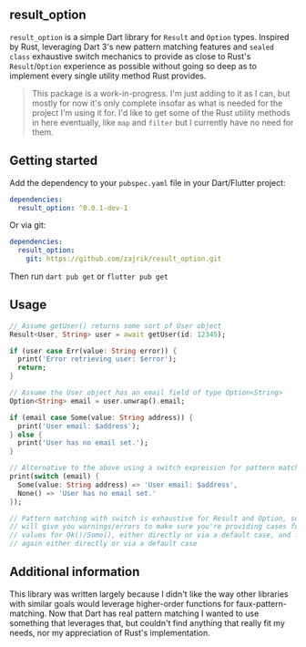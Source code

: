 <!--
This README describes the package. If you publish this package to pub.dev,
this README's contents appear on the landing page for your package.

For information about how to write a good package README, see the guide for
[writing package pages](https://dart.dev/guides/libraries/writing-package-pages).

For general information about developing packages, see the Dart guide for
[creating packages](https://dart.dev/guides/libraries/create-library-packages)
and the Flutter guide for
[developing packages and plugins](https://flutter.dev/developing-packages).
-->

## result_option
`result_option` is a simple Dart library for `Result` and `Option` types. Inspired by
Rust, leveraging Dart 3's new pattern matching features and `sealed class` exhaustive
switch mechanics to provide as close to Rust's `Result`/`Option` experience as possible
without going so deep as to implement every single utility method Rust provides.

> This package is a work-in-progress. I'm just adding to it as I can, but mostly
> for now it's only complete insofar as what is needed for the project I'm using
> it for. I'd like to get some of the Rust utility methods in here eventually, like
> `map` and `filter` but I currently have no need for them.

## Getting started

Add the dependency to your `pubspec.yaml` file in your Dart/Flutter project:

```yaml
dependencies:
  result_option: ^0.0.1-dev-1
```

Or via git:

```yaml
dependencies:
  result_option:
    git: https://github.com/zajrik/result_option.git
```

Then run `dart pub get` or `flutter pub get`

## Usage

```dart
// Assume getUser() returns some sort of User object
Result<User, String> user = await getUser(id: 12345);

if (user case Err(value: String error)) {
  print('Error retrieving user: $error');
  return;
}

// Assume the User object has an email field of type Option<String>
Option<String> email = user.unwrap().email;

if (email case Some(value: String address)) {
  print('User email: $address');
} else {
  print('User has no email set.');
}

// Alternative to the above using a switch expression for pattern matching
print(switch (email) {
  Some(value: String address) => 'User email: $address',
  None() => 'User has no email set.'
});

// Pattern matching with switch is exhaustive for Result and Option, so the compiler
// will give you warnings/errors to make sure you're providing cases for all potential
// values for Ok()/Some(), either directly or via a default case, and for Err()/None(),
// again either directly or via a default case
```

## Additional information

This library was written largely because I didn't like the way other libraries with
similar goals would leverage higher-order functions for faux-pattern-matching. Now
that Dart has real pattern matching I wanted to use something that leverages that,
but couldn't find anything that really fit my needs, nor my appreciation of Rust's
implementation.
